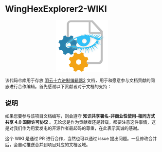 # WingHexExplorer2-WIKI

<p align="center">
<img alt="WingHexExplorer2" src="images/icon.png" />
</p>

该代码仓库用于存放 [羽云十六进制编辑器2](https://github.com/Wing-summer/WingHexExplorer2) 文档，用于和愿意参与文档贡献的同志进行合作编辑。首先感谢以下贡献者对于文档的支持：

<!-- readme: collaborators,contributors -start -->
<!-- readme: collaborators,contributors -end -->

## 说明

如果您要参与该项目文档编写，则会遵守 **知识共享署名-非商业性使用-相同方式共享 4.0 国际许可协议** 。无论您是作为贡献者还是转载，都要注意这件事情，这是对我们作为用爱发电的开源作者最起码的尊重，在此表示真诚的感谢。

这个 WIKI 是通过 PR 进行合作，当然也可以通过 issue 提出问题。一旦修改合并后，会自动推送合并到项目对应的文档区域。
